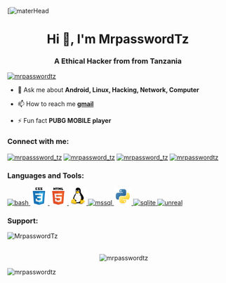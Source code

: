 [![materHead](https://i.giphy.com/media/v1.Y2lkPTc5MGI3NjExaW93MHB2ajJvODZkN2c2aDBzbWo1MnIycmt5M25sYjd5M2l5bThnYSZlcD12MV9pbnRlcm5hbF9naWZfYnlfaWQmY3Q9Zw/xTcnSWYZvafyhEACBO/giphy.gif)
<h1 align="center">Hi 👋, I'm MrpasswordTz</h1>
<h3 align="center">A Ethical Hacker from from Tanzania</h3>
<!--<img align="right" alt="Hacking" width="400" src="https://raw.githubusercontent.com/TheDudeThatCode/TheDudeThatCode/master/Assets/Developer.gif">-->

<p align="left"> <a href="https://github.com/ryo-ma/github-profile-trophy"><img src="https://github-profile-trophy.vercel.app/?username=mrpasswordtz" alt="mrpasswordtz" /></a> </p>

- 💬 Ask me about **Android, Linux, Hacking, Network, Computer**

- 📫 How to reach me **<a href="ramadhanib271@gmail.com">gmail</a>**

- ⚡ Fun fact **PUBG MOBILE player**

<h3 align="left">Connect with me:</h3>
<p align="left">
<a href="https://x.com/mrpassword_tz?t=j08xgXo88du16_RNh8OLrw&s=09" target="blank"><img align="center" src="https://raw.githubusercontent.com/rahuldkjain/github-profile-readme-generator/master/src/images/icons/Social/twitter.svg" alt="mrpasssword_tz" height="30" width="40" /></a>
<a href="https://fb.com/mrpassword_tz" target="blank"><img align="center" src="https://raw.githubusercontent.com/rahuldkjain/github-profile-readme-generator/master/src/images/icons/Social/facebook.svg" alt="mrpassword_tz" height="30" width="40" /></a>
<a href="https://instagram.com/mrpassword_tz" target="blank"><img align="center" src="https://raw.githubusercontent.com/rahuldkjain/github-profile-readme-generator/master/src/images/icons/Social/instagram.svg" alt="mrpassword_tz" height="30" width="40" /></a>
<a href="https://discord.gg/mrpasswordtz" target="blank"><img align="center" src="https://raw.githubusercontent.com/rahuldkjain/github-profile-readme-generator/master/src/images/icons/Social/discord.svg" alt="mrpasswordtz" height="30" width="40" /></a>
</p>

<h3 align="left">Languages and Tools:</h3>
<p align="left"> <a href="https://www.gnu.org/software/bash/" target="_blank" rel="noreferrer"> <img src="https://www.vectorlogo.zone/logos/gnu_bash/gnu_bash-icon.svg" alt="bash" width="40" height="40"/> </a> <a href="https://www.w3schools.com/css/" target="_blank" rel="noreferrer"> <img src="https://raw.githubusercontent.com/devicons/devicon/master/icons/css3/css3-original-wordmark.svg" alt="css3" width="40" height="40"/> </a> <a href="https://www.w3.org/html/" target="_blank" rel="noreferrer"> <img src="https://raw.githubusercontent.com/devicons/devicon/master/icons/html5/html5-original-wordmark.svg" alt="html5" width="40" height="40"/> </a> <a href="https://www.linux.org/" target="_blank" rel="noreferrer"> <img src="https://raw.githubusercontent.com/devicons/devicon/master/icons/linux/linux-original.svg" alt="linux" width="40" height="40"/> </a> <a href="https://www.microsoft.com/en-us/sql-server" target="_blank" rel="noreferrer"> <img src="https://www.svgrepo.com/show/303229/microsoft-sql-server-logo.svg" alt="mssql" width="40" height="40"/> </a> <a href="https://www.python.org" target="_blank" rel="noreferrer"> <img src="https://raw.githubusercontent.com/devicons/devicon/master/icons/python/python-original.svg" alt="python" width="40" height="40"/> </a> <a href="https://www.sqlite.org/" target="_blank" rel="noreferrer"> <img src="https://www.vectorlogo.zone/logos/sqlite/sqlite-icon.svg" alt="sqlite" width="40" height="40"/> </a> <a href="https://unrealengine.com/" target="_blank" rel="noreferrer"> <img src="https://raw.githubusercontent.com/kenangundogan/fontisto/036b7eca71aab1bef8e6a0518f7329f13ed62f6b/icons/svg/brand/unreal-engine.svg" alt="unreal" width="40" height="40"/> </a> </p>

<h3 align="left">Support:</h3>
<p><a href="https://www.buymeacoffee.com/MrpasswordTz"> <img align="left" src="https://cdn.buymeacoffee.com/buttons/v2/default-yellow.png" height="50" width="210" alt="MrpasswordTz" /></a></p><br><br>

<p><img align="center" src="https://github-readme-stats.vercel.app/api/top-langs?username=mrpasswordtz&show_icons=true&locale=en&layout=compact" alt="mrpasswordtz" /></p>

<p><img align="center" src="https://github-readme-streak-stats.herokuapp.com/?user=mrpasswordtz&" alt="mrpasswordtz" /></p>

